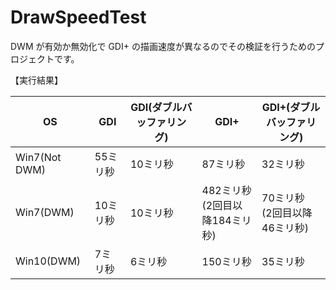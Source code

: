 # DrawSpeedTest
DWM が有効か無効化で GDI+ の描画速度が異なるのでその検証を行うためのプロジェクトです。

【実行結果】

|OS|GDI|GDI(ダブルバッファリング)|GDI+|GDI+(ダブルバッファリング)|
| --- | --- | --- | --- | --- |
|Win7(Not DWM)|55ミリ秒|10ミリ秒|87ミリ秒|32ミリ秒|
|Win7(DWM)|10ミリ秒|10ミリ秒|482ミリ秒<br />(2回目以降184ミリ秒)|70ミリ秒<br />(2回目以降46ミリ秒)|
|Win10(DWM)|7ミリ秒|6ミリ秒|150ミリ秒|35ミリ秒|
